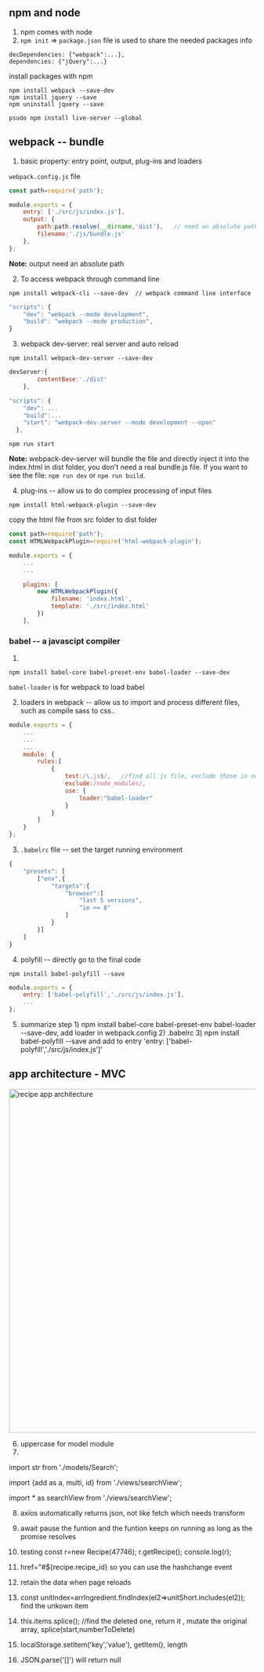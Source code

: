 ## npm and node
1. npm comes with node
2. `npm init` => `package.json` file is used to share the needed packages info
```
decDependencies: {"webpack":...},
dependencies: {"jQuery":...}
```

install packages with npm
```
npm install webpack --save-dev
npm install jquery --save
npm uninstall jquery --save

psudo npm install live-server --global
```

## webpack -- bundle
1. basic property: entry point, output, plug-ins and loaders

`webpack.config.js` file

```javascript
const path=require('path');

module.exports = {
    entry: ['./src/js/index.js'],
    output: {
        path:path.resolve(__dirname,'dist'),   // need an absolute path
        filename:'./js/bundle.js'
    },
};
```
**Note:** output need an absolute path

2. To access webpack through command line
```
npm install webpack-cli --save-dev  // webpack command line interface
```
```javascript
"scripts": {
    "dev": "webpack --mode development",
    "build": "webpack --mode production",
}
```


3. webpack dev-server: real server and auto reload
```
npm install webpack-dev-server --save-dev
```
```javascript
devServer:{
        contentBase:'./dist'
    },
```
```javascript
"scripts": {
    "dev": ...
    "build":...
    "start": "webpack-dev-server --mode development --open"
  },
```
```
npm run start
```
**Note:** webpack-dev-server will bundle the file and directly inject it into the index.html in dist folder, you don't need a real bundle.js file. If you want to see the file: `npm run dev` or `npm run build`.


4. plug-ins -- allow us to do complex processing of input files
```
npm install html-webpack-plugin --save-dev
```

copy the html file from src folder to dist folder
```javascript
const path=require('path');
const HTMLWebpackPlugin=require('html-webpack-plugin');

module.exports = {
    ...
    ...

    plugins: [
        new HTMLWebpackPlugin({
            filename: 'index.html',
            template: './src/index.html'
        })
    ],
```

### babel  -- a javascipt compiler
1. 
```
npm install babel-core babel-preset-env babel-loader --save-dev
```
`babel-loader` is for webpack to load babel

2. loaders in webpack -- allow us to import and process different files, such as compile sass to css..
```javascript
module.exports = {
    ...
    ...
    ...
    module: {
        rules:[
            {
                test:/\.js$/,   //find all js file, exclude those in node_modules
                exclude:/node_modules/,
                use: {
                    loader:"babel-loader"
                }
            }
        ]
    }
};
```

3. `.babelrc` file -- set the target running environment
```javascript
{
    "presets": [
        ["env",{
            "targets":{
                "browser":[
                    "last 5 versions",
                    "ie >= 8"
                ]
            }
        }]
    ]
}
```

4. polyfill -- directly go to the final code
```
npm install babel-polyfill --save
```
```javascript
module.exports = {
    entry: ['babel-polyfill','./src/js/index.js'],
    ...
};
```


5. summarize step 
         1) npm install babel-core babel-preset-env babel-loader --save-dev, add loader in webpack.config
         2) .babelrc
         3) npm install babel-polyfill --save and add to entry 'entry: ['babel-polyfill','./src/js/index.js']'


## app architecture - MVC
<img src="" alt="recipe app architecture" width="700px">


6. uppercase for model module
7. 
import str from './models/Search';

import {add as a, multi, id} from './views/searchView';

import * as searchView from './views/searchView';

8. axios automatically returns json, not like fetch which needs transform

9. await pause the funtion and the funtion keeps on running as long as the promise resolves

10. testing
const r=new Recipe(47746);
r.getRecipe();
console.log(r);

11. href="#${recipe.recipe_id} so you can use the hashchange event

12. retain the data when page reloads

13. const unitIndex=arrIngredient.findIndex(el2=>unitShort.includes(el2)); find the unkown item
14. this.items.splice(); //find the deleted one, return it , mutate the original array, splice(start,numberToDelete)

15. localStorage.setItem('key','value'), getItem(), length
16. JSON.parse('[]') will return null
